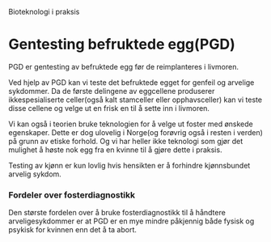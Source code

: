 Bioteknologi i praksis

# Gentesting befruktede egg(PGD)

PGD er gentesting av befruktede egg før de reimplanteres i livmoren.

Ved hjelp av PGD kan vi teste det befruktede egget for genfeil og arvelige sykdommer. Da de første delingene av eggcellene produserer ikkespesialiserte celler(også kalt stamceller eller opphavsceller) kan vi teste disse cellene og velge ut en frisk en til å sette inn i livmoren.

Vi kan også i teorien bruke teknologien for å velge ut foster med ønskede egenskaper. Dette er dog ulovelig i Norge(og forøvrig også i resten i verden) på grunn av etiske forhold. Og vi har heller ikke teknologi som gjør det mulighet å høste nok egg fra en kvinne til å gjøre dette i praksis.

Testing av kjønn er kun lovlig hvis hensikten er å forhindre kjønnsbundet arvelig sykdom.

### Fordeler over fosterdiagnostikk
Den største fordelen over å bruke fosterdiagnostikk til å håndtere arveligesykdommer er at PGD er en mye mindre påkjennig både fysisk og psykisk for kvinnen enn det å ta abort.